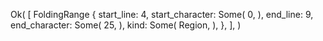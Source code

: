 Ok(
    [
        FoldingRange {
            start_line: 4,
            start_character: Some(
                0,
            ),
            end_line: 9,
            end_character: Some(
                25,
            ),
            kind: Some(
                Region,
            ),
        },
    ],
)